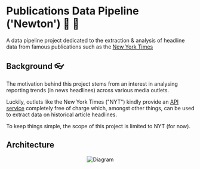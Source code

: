 # Publications Data Pipeline ('Newton') 📰 🌃

A data pipeline project dedicated to the extraction &amp; analysis of headline data from famous publications such as the [New York Times](https://developer.nytimes.com/)

## Background 👓 

The motivation behind this project stems from an interest in analysing reporting trends (in news headlines) across various media outlets.

Luckily, outlets like the New York Times ("NYT") kindly provide an [API service](https://developer.nytimes.com/) completely free of charge which, amongst other things, can be used to extract data on historical article headlines.

To keep things simple, the scope of this project is limited to NYT (for now).

## Architecture

<div style="text-align: center;"> 
  <img src="https://github.com/user-attachments/assets/56de2a27-7019-42f8-8070-6e9454a99b02" alt="Diagram">
</div>

